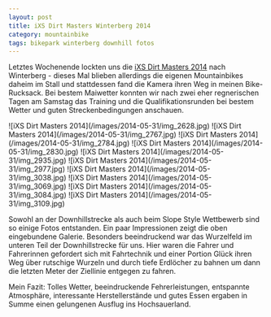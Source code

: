 ```yaml
---
layout: post
title: iXS Dirt Masters Winterberg 2014
category: mountainbike
tags: bikepark winterberg downhill fotos
---
```


Letztes Wochenende lockten uns die [iXS Dirt Masters 2014](http://dirtmasters-festival.de/) nach Winterberg - dieses Mal blieben allerdings die eigenen Mountainbikes daheim im Stall und stattdessen fand die Kamera ihren Weg in meinen Bike-Rucksack. Bei bestem Maiwetter konnten wir nach zwei eher regnerischen Tagen am Samstag das Training und die Qualifikationsrunden bei bestem Wetter und guten Streckenbedingungen anschauen.

<div class="gallery" markdown="1">
![iXS Dirt Masters 2014](/images/2014-05-31/img_2628.jpg)
![iXS Dirt Masters 2014](/images/2014-05-31/img_2767.jpg)
![iXS Dirt Masters 2014](/images/2014-05-31/img_2784.jpg)
![iXS Dirt Masters 2014](/images/2014-05-31/img_2830.jpg)
![iXS Dirt Masters 2014](/images/2014-05-31/img_2935.jpg)
![iXS Dirt Masters 2014](/images/2014-05-31/img_2977.jpg)
![iXS Dirt Masters 2014](/images/2014-05-31/img_3038.jpg)
![iXS Dirt Masters 2014](/images/2014-05-31/img_3069.jpg)
![iXS Dirt Masters 2014](/images/2014-05-31/img_3084.jpg)
![iXS Dirt Masters 2014](/images/2014-05-31/img_3109.jpg)
</div>

Sowohl an der Downhillstrecke als auch beim Slope Style Wettbewerb sind so einige Fotos entstanden. Ein paar Impressionen zeigt die oben eingebundene Galerie. Besonders beeindruckend war das Wurzelfeld im unteren Teil der Downhillstrecke für uns. Hier waren die Fahrer und Fahrerinnen gefordert sich mit Fahrtechnik und einer Portion Glück ihren Weg über rutschige Wurzeln und durch tiefe Erdlöcher zu bahnen um dann die letzten Meter der Ziellinie entgegen zu fahren.

Mein Fazit: Tolles Wetter, beeindruckende Fehrerleistungen, entspannte Atmosphäre, interessante Herstellerstände und gutes Essen ergaben in Summe einen gelungenen Ausflug ins Hochsauerland.
